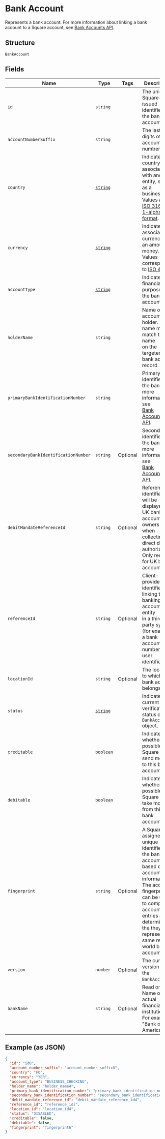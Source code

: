 
# Bank Account

Represents a bank account. For more information about
linking a bank account to a Square account, see
[Bank Accounts API](https://developer.squareup.com/docs/bank-accounts-api).

## Structure

`BankAccount`

## Fields

| Name | Type | Tags | Description |
|  --- | --- | --- | --- |
| `id` | `string` |  | The unique, Square-issued identifier for the bank account. |
| `accountNumberSuffix` | `string` |  | The last few digits of the account number. |
| `country` | [`string`](/doc/models/country.md) |  | Indicates the country associated with another entity, such as a business.<br>Values are in [ISO 3166-1-alpha-2 format](http://www.iso.org/iso/home/standards/country_codes.htm). |
| `currency` | [`string`](/doc/models/currency.md) |  | Indicates the associated currency for an amount of money. Values correspond<br>to [ISO 4217](https://wikipedia.org/wiki/ISO_4217). |
| `accountType` | [`string`](/doc/models/bank-account-type.md) |  | Indicates the financial purpose of the bank account. |
| `holderName` | `string` |  | Name of the account holder. This name must match the name<br>on the targeted bank account record. |
| `primaryBankIdentificationNumber` | `string` |  | Primary identifier for the bank. For more information, see<br>[Bank Accounts API](https://developer.squareup.com/docs/bank-accounts-api). |
| `secondaryBankIdentificationNumber` | `string` | Optional | Secondary identifier for the bank. For more information, see<br>[Bank Accounts API](https://developer.squareup.com/docs/bank-accounts-api). |
| `debitMandateReferenceId` | `string` | Optional | Reference identifier that will be displayed to UK bank account owners<br>when collecting direct debit authorization. Only required for UK bank accounts. |
| `referenceId` | `string` | Optional | Client-provided identifier for linking the banking account to an entity<br>in a third-party system (for example, a bank account number or a user identifier). |
| `locationId` | `string` | Optional | The location to which the bank account belongs. |
| `status` | [`string`](/doc/models/bank-account-status.md) |  | Indicates the current verification status of a `BankAccount` object. |
| `creditable` | `boolean` |  | Indicates whether it is possible for Square to send money to this bank account. |
| `debitable` | `boolean` |  | Indicates whether it is possible for Square to take money from this<br>bank account. |
| `fingerprint` | `string` | Optional | A Square-assigned, unique identifier for the bank account based on the<br>account information. The account fingerprint can be used to compare account<br>entries and determine if the they represent the same real-world bank account. |
| `version` | `number` | Optional | The current version of the `BankAccount`. |
| `bankName` | `string` | Optional | Read only. Name of actual financial institution.<br>For example "Bank of America". |

## Example (as JSON)

```json
{
  "id": "id0",
  "account_number_suffix": "account_number_suffix8",
  "country": "FO",
  "currency": "YER",
  "account_type": "BUSINESS_CHECKING",
  "holder_name": "holder_name4",
  "primary_bank_identification_number": "primary_bank_identification_number8",
  "secondary_bank_identification_number": "secondary_bank_identification_number0",
  "debit_mandate_reference_id": "debit_mandate_reference_id4",
  "reference_id": "reference_id2",
  "location_id": "location_id4",
  "status": "DISABLED",
  "creditable": false,
  "debitable": false,
  "fingerprint": "fingerprint6"
}
```

